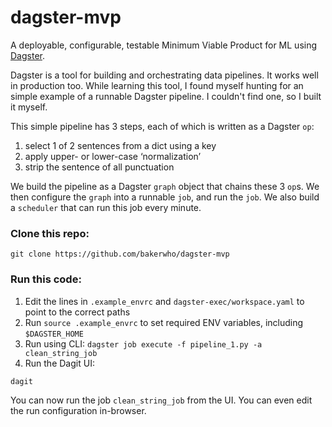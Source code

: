 # dagster-mvp
A deployable, configurable, testable Minimum Viable Product for ML using [Dagster](https://dagster.io/).

Dagster is a tool for building and orchestrating data pipelines. It works well in production too. While learning this tool, I found myself hunting for an simple example of a runnable Dagster pipeline. I couldn't find one, so I built it myself.

This simple pipeline has 3 steps, each of which is written as a Dagster `op`:
1. select 1 of 2 sentences from a dict using a key
2. apply upper- or lower-case ‘normalization’
3. strip the sentence of all punctuation

We build the pipeline as a Dagster `graph` object that chains these 3 `op`s. We then configure the `graph` into a runnable `job`, and run the `job`. We also build a `scheduler` that can run this job every minute.

### Clone this repo:

```
git clone https://github.com/bakerwho/dagster-mvp
```

### Run this code:

1. Edit the lines in `.example_envrc` and `dagster-exec/workspace.yaml` to point to the correct paths
2. Run `source .example_envrc` to set required ENV variables, including `$DAGSTER_HOME`
3. Run using CLI:
    `dagster job execute -f pipeline_1.py -a clean_string_job`
4. Run the Dagit UI:

```
dagit
```

You can now run the job `clean_string_job` from the UI. You can even edit the run configuration in-browser.

